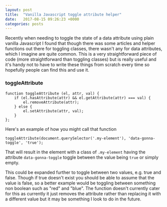 ```yaml
---
layout: post
title:  "Vanilla Javascript toggle attribute helper"
date:   2017-08-15 09:26:23 +0000
categories: posts
---
```


Recently when needing to toggle the state of a data attribute using plain vanilla Javascript I found that though there was some articles and helper functions out there for toggling classes, there wasn't any for data attributes, which I imagine are quite common. This is a very straightforward piece of code (more straightforward than toggling classes) but is really useful and it's handy not to have to write these things from scratch every time so hopefully people can find this and use it.

### toggleAttribute
```
function toggleAttribute (el, attr, val) {
	if (el.hasAttribute(attr) && el.getAttribute(attr) === val) {
		el.removeAttribute(attr);
	} else {
		el.setAttribute(attr, val);
	}
};
```
Here's an example of how you might call that function

```
toggleAttribute(document.querySelector('.my-element'), 'data-gonna-toggle', 'true');
```

That will result in the element with a class of `.my-element` having the attribute `data-gonna-toggle` toggle between the value being `true` or simply empty. 

This could be expanded further to toggle between two values, e.g. true and false. Though if true doesn't exist you should be able to assume that the value is false, so a better example would be toggling between something non boolean such as "red" and "blue". The function doesn't currently cater for this as currently it just removes the attribute rather than replacing it with a different value but it may be something I look to do in the future.